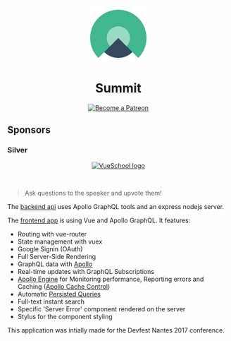 <p align="center">
  <img src="https://raw.githubusercontent.com/Akryum/devfest-nantes-2017/master/logo.png" />
</p>

<h1 align="center">Summit</h1>


<p align="center">
  <a href="https://www.patreon.com/akryum" target="_blank">
    <img src="https://c5.patreon.com/external/logo/become_a_patron_button.png" alt="Become a Patreon">
  </a>
</p>

## Sponsors

### Silver

<p align="center">
  <a href="https://vueschool.io/" target="_blank">
    <img src="https://vueschool.io/img/logo/vueschool_logo_multicolor.svg" alt="VueSchool logo" width="200px">
  </a>
</p>

<br>

> Ask questions to the speaker and upvote them!

The [backend api](./api) uses Apollo GraphQL tools and an express nodejs server.

The [frontend app](./app) is using Vue and Apollo GraphQL. It features:

- Routing with vue-router
- State management with vuex
- Google Signin (OAuth)
- Full Server-Side Rendering
- GraphQL data with [Apollo](https://www.apollographql.com/)
- Real-time updates with GraphQL Subscriptions
- [Apollo Engine](https://www.apollographql.com/engine/) for Monitoring performance, Reporting errors and Caching ([Apollo Cache Control](https://github.com/apollographql/apollo-cache-control))
- Automatic [Persisted Queries](https://github.com/apollographql/apollo-link-persisted-queries)
- Full-text instant search
- Specific 'Server Error' component rendered on the server
- Stylus for the component styling

This application was intially made for the Devfest Nantes 2017 conference.
